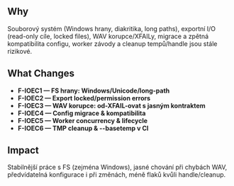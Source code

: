 ## Why
Souborový systém (Windows hrany, diakritika, long paths), exportní I/O (read-only cíle, locked files), WAV korupce/XFAILy, migrace a zpětná kompatibilita configu, worker závody a cleanup tempů/handle jsou stále rizikové.

## What Changes
- **F-IOEC1 — FS hrany: Windows/Unicode/long-path**
- **F-IOEC2 — Export locked/permission errors**
- **F-IOEC3 — WAV korupce: od-XFAIL-ovat s jasným kontraktem**
- **F-IOEC4 — Config migrace & kompatibilita**
- **F-IOEC5 — Worker concurrency & lifecycle**
- **F-IOEC6 — TMP cleanup & --basetemp v CI**

## Impact
Stabilnější práce s FS (zejména Windows), jasné chování při chybách WAV, předvídatelná konfigurace i při změnách, méně flaků kvůli handle/cleanup.

